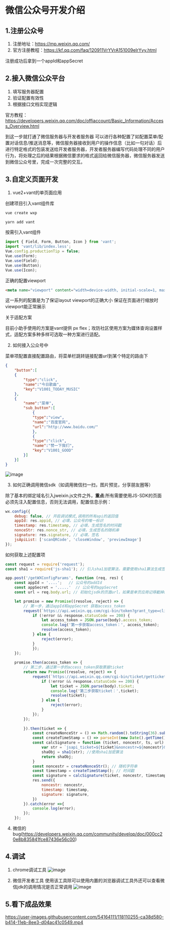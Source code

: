 # 微信公众号开发介绍
## 1.注册公众号
1. 注册地址：https://mp.weixin.qq.com/
2. 官方注册教程：https://kf.qq.com/faq/120911VrYVrA151009eIrYvy.html

注册成功后拿到一个appId和appSecret

## 2.接入微信公众平台
 1. 填写服务器配置
 2. 验证配置有效性
 3. 根据接口文档实现逻辑

 官方教程：https://developers.weixin.qq.com/doc/offiaccount/Basic_Information/Access_Overview.html

到这一步就打通了微信服务器与开发者服务器 可以进行各种配置了如配置菜单/配置对话信息/推送消息等，微信服务器接收到用户的操作信息（比如一句对话）后进行特定格式的包装发送给开发者服务器，开发者服务器编写代码处理不同的用户行为，将处理之后的结果根据微信要求的格式返回给微信服务器，微信服务器发送到微信公众号里，完成一次完整的交互。

## 3.自定义页面开发

1. vue2+vant的单页面应用

创建项目引入vant组件库
```js
vue create wxp

yarn add vant
```

按需引入vant组件

```js
import { Field, Form, Button, Icon } from 'vant';
import 'vant/lib/index.less';
Vue.config.productionTip = false;
Vue.use(Form);
Vue.use(Field);
Vue.use(Button);
Vue.use(Icon);
```
正确的配置viewport
```html
<meta name="viewport" content="width=device-width, initial-scale=1, maximum-scale=1, minimum-scale=1, user-scalable=no" />
```
这一系列的配置是为了保证layout viewport的正确大小 保证在页面进行缩放时viewport能正常展示

关于适配方案

目前小助手使用的方案是vant提供 px flex；攻防社区使用方案为媒体查询设置样式，适配方案多种多样可选取一种方案进行适配。

2. 如何接入公众号中

菜单项配置直接配置路由，将菜单栏跳转链接配置url到某个特定的路由下

```json
{
    "button":[
    {	
        "type":"click",
        "name":"今日歌曲",
        "key":"V1001_TODAY_MUSIC"
    },
    {
        "name":"菜单",
        "sub_button":[
            {	
            "type":"view",
            "name":"百度官网",
            "url":"http://www.baidu.com/"
            },
            {
            "type":"click",
            "name":"赞一下我们",
            "key":"V1001_GOOD"
        }]
    }]
}
```
![image](https://user-images.githubusercontent.com/54164111/118109499-e1c38e80-b413-11eb-9c21-f701cecc6aa1.png)

3. 如何正确调用微信sdk（如调用微信扫一扫，图片预览，分享朋友圈等）

除了基本的绑定域名引入jweixin.js文件之外，**重点**:所有需要使用JS-SDK的页面必须先注入配置信息，否则无法调用，配置信息示例：
```js
wx.config({
    debug: false, // 开启调试模式,调用的所有api的返回值
    appId: res.appid, // 必填，公众号的唯一标识
    timestamp: res.timestamp, // 必填，生成签名的时间戳
    nonceStr: res.nonce_str, // 必填，生成签名的随机串
    signature: res.signature, // 必填，签名
    jsApiList: ['scanQRCode', 'closeWindow', 'previewImage']
});
```
如何获取上述配置项
```js
const request = require('request');
const sha1 = require('js-sha1'); // 引入sha1加密算法，需要使用sha1算法生成签名

app.post('/getWXConfigParams', function (req, res) {
    const appId = '....';   // 公众号的addId   
    const appSecret = '.....'  // 公众号的appSecret
    const url = req.body.url; // 初始化jsdk的页面url，如果是单页应用记得截掉url的#部分

    let promise = new Promise((resolve, reject) => {
        // 第一步，通过appId和appSecret 获取access_token
        request(`https://api.weixin.qq.com/cgi-bin/token?grant_type=client_credential&appid=${appId}&secret=${appSecret}`, function (error, response, body) {
            if (!error && response.statusCode == 200) { 
                let access_token = JSON.parse(body).access_token;
                console.log('第一步获取access_token：', access_token);
                resolve(access_token);
            } else {
                reject(error);
            }
            });
    });
                    
    promise.then(access_token => {
        // 第二步，通过第一步的access_token获取票据ticket
        return new Promise((resolve, reject) => {
            request(`https://api.weixin.qq.com/cgi-bin/ticket/getticket?access_token=${access_token}&type=jsapi`, function (error, response, body) {
                if (!error && response.statusCode == 200) { 
                    let ticket = JSON.parse(body).ticket;
                    console.log('第二步获取ticket：',ticket);
                    resolve(ticket);
                } else {
                    reject(error);
                }
            });
        });
                            
        }).then(ticket => {
            const createNonceStr = () => Math.random().toString(36).substr(2, 15);
            const createTimeStamp = () => parseInt(new Date().getTime() / 1000) + '';
            const calcSignature = function (ticket, noncestr, ts, url) {
                var str = `jsapi_ticket=${ticket}&noncestr=${noncestr}&timestamp=${ts}&url=${url}`;
                shaObj = sha1(str); //使用sha1加密算法
                return shaObj;
            }
            const noncestr = createNonceStr(); // 随机字符串
            const timestamp = createTimeStamp(); // 时间戳
            const signature = calcSignature(ticket, noncestr, timestamp, url);  // 通过sha1算法得到签名
            res.send({
                noncestr: noncestr,
                timestamp: timestamp,
                signature: signature,
            })
        }).catch(error =>{
            console.log(error);
        });
    });
```
4. 微信的bug(https://developers.weixin.qq.com/community/develop/doc/000cc20e8b835841fce87436e56c00)

## 4.调试
  1. chrome调试工具
  ![image](https://user-images.githubusercontent.com/54164111/118108188-467de980-b412-11eb-8337-35af647c6ff8.png)

  2. 微信开发者工具
  使用该工具除可以使用内置的浏览器调试工具外还可以查看微信jdk的调用情况是否正常调用
  ![image](https://user-images.githubusercontent.com/54164111/118110116-9958a080-b414-11eb-9be7-492870889b51.png)

  

## 5.看下成品效果

https://user-images.githubusercontent.com/54164111/118110255-ca38d580-b414-11eb-8ee3-d04ac41c0549.mp4



